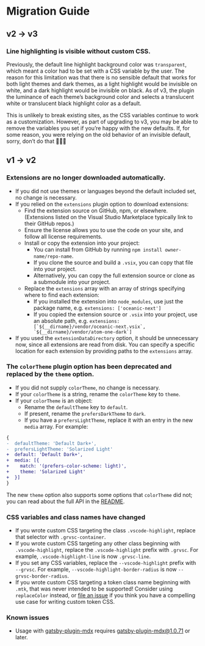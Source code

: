 # Migration Guide

## v2 → v3

### Line highlighting is visible without custom CSS.

Previously, the default line highlight background color was `transparent`, which meant a color had to be set with a CSS variable by the user. The reason for this limitation was that there is no sensible default that works for both light themes and dark themes, as a light highlight would be invisible on white, and a dark highlight would be invisible on black. As of v3, the plugin the luminance of each theme’s background color and selects a translucent white or translucent black highlight color as a default.

This is unlikely to break existing sites, as the CSS variables continue to work as a customization. However, as part of upgrading to v3, you may be able to remove the variables you set if you’re happy with the new defaults. If, for some reason, you were relying on the old behavior of an invisible default, sorry, don’t do that 🤷🏻‍♂️

## v1 → v2

### Extensions are no longer downloaded automatically.

- If you did not use themes or languages beyond the default included set, no change is necessary.
- If you relied on the `extensions` plugin option to download extensions:
  - Find the extension source on GitHub, npm, or elsewhere. (Extensions listed on the Visual Studio Marketplace typically link to their GitHub repos.)
  - Ensure the license allows you to use the code on your site, and follow all license requirements.
  - Install or copy the extension into your project:
    - You can install from GitHub by running `npm install owner-name/repo-name`.
    - If you clone the source and build a `.vsix`, you can copy that file into your project.
    - Alternatively, you can copy the full extension source or clone as a submodule into your project.
  - Replace the `extensions` array with an array of strings specifying where to find each extension:
    - If you installed the extension into `node_modules`, use just the package name, e.g. `extensions: ['oceanic-next']`
    - If you copied the extension source or `.vsix` into your project, use an absolute path, e.g. ``extensions: [`${__dirname}/vendor/oceanic-next.vsix`, `${__dirname}/vendor/atom-one-dark`]``
- If you used the `extensionDataDirectory` option, it should be unnecessary now, since all extensions are read from disk. You can specify a specific location for each extension by providing paths to the `extensions` array.

### The `colorTheme` plugin option has been deprecated and replaced by the `theme` option.

- If you did not supply `colorTheme`, no change is necessary.
- If your `colorTheme` is a string, rename the `colorTheme` key to `theme`.
- If your `colorTheme` is an object:
  - Rename the `defaultTheme` key to `default`.
  - If present, rename the `prefersDarkTheme` to `dark`.
  - If you have a `prefersLightTheme`, replace it with an entry in the new `media` array. For example:

```diff
{
-  defaultTheme: 'Default Dark+',
-  prefersLightTheme: 'Solarized Light'
+  default: 'Default Dark+',
+  media: [{
+    match: '(prefers-color-scheme: light)',
+    theme: 'Solarized Light'
+  }]
}
```

The new `theme` option also supports some options that `colorTheme` did not; you can read about the full API in the [README](README.md#multi-theme-support).

### CSS variables and class names have changed

- If you wrote custom CSS targeting the class `.vscode-highlight`, replace that selector with `.grvsc-container`.
- If you wrote custom CSS targeting any other class beginning with `.vscode-highlight`, replace the `.vscode-highlight` prefix with `.grvsc`. For example, `.vscode-highlight-line` is now `.grvsc-line`.
- If you set any CSS variables, replace the `--vscode-highlight` prefix with `--grvsc`. For example, `--vscode-highlight-border-radius` is now `--grvsc-border-radius`.
- If you wrote custom CSS targeting a token class name beginning with `.mtk`, that was never intended to be supported! Consider using `replaceColor` instead, or [file an issue](https://github.com/andrewbranch/gatsby-remark-vscode/issues/new) if you think you have a compelling use case for writing custom token CSS.

### Known issues

- Usage with [gatsby-plugin-mdx](https://github.com/gatsbyjs/gatsby/tree/master/packages/gatsby-plugin-mdx) requires gatsby-plugin-mdx@1.0.71 or later.
